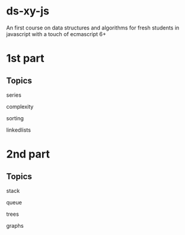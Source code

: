 # ds-xy-js

An first course on data structures and algorithms for fresh students in javascript with a touch of ecmascript 6+

# 1st part

## Topics

series

complexity

sorting

linkedlists

# 2nd part

## Topics

stack

queue

trees

graphs
